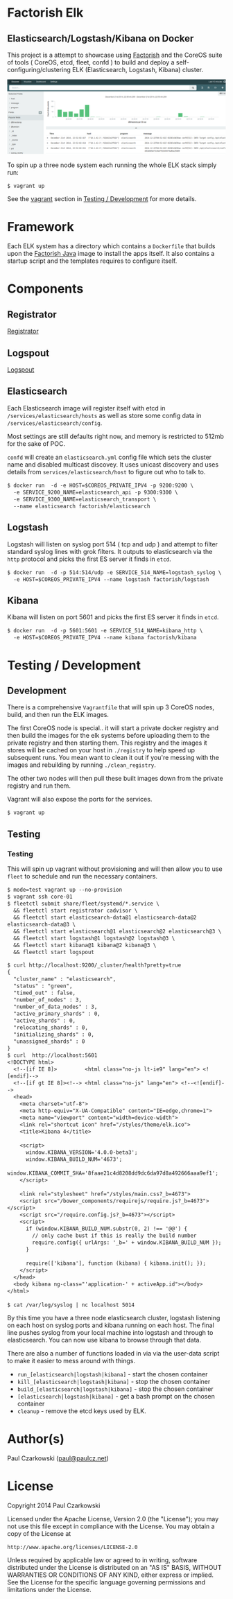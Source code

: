 Factorish Elk
=============

Elasticsearch/Logstash/Kibana on Docker
---------------------------------------

This project is a attempt to showcase using [Factorish](http://github.com/factorish/factorish) and the CoreOS suite of tools ( CoreOS, etcd, fleet, confd ) to build and deploy a self-configuring/clustering ELK (Elasticsearch, Logstash, Kibana) cluster.

![Kibana Screenshot](docs/kibana.png)

To spin up a three node system each running the whole ELK stack simply run:

```
$ vagrant up
```

See the [vagrant](https://github.com/factorish/factorish-elk#vagrant) section in [Testing / Development](https://github.com/factorish/factorish-elk#testing--development) for more details.

Framework
=========

Each ELK system has a directory which contains a `Dockerfile` that builds upon the [Factorish Java](https://registry.hub.docker.com/u/factorish/factorish-java/) image to install the apps itself.   It also contains a startup script and the templates requires to configure itself.

Components
==========

Registrator
-----------

[Registrator](https://github.com/progrium/registrator)

Logspout
--------

[Logspout](https://github.com/progrium/logspout)

Elasticsearch
-------------

Each Elasticsearch image will register itself with etcd in `/services/elasticsearch/hosts` as well as store some config data in `/services/elasticsearch/config`.

Most settings are still defaults right now, and memory is restricted to 512mb for the sake of POC.

`confd` will create an `elasticsearch.yml` config file which sets the cluster name and disabled multicast discovey.  It uses unicast discovery and uses details from `services/elasticsearch/host` to figure out who to talk to.

```
$ docker run  -d -e HOST=$COREOS_PRIVATE_IPV4 -p 9200:9200 \
  -e SERVICE_9200_NAME=elasticsearch_api -p 9300:9300 \
  -e SERVICE_9300_NAME=elasticsearch_transport \
  --name elasticsearch factorish/elasticsearch
```

Logstash
--------

Logstash  will listen on syslog port 514 ( tcp and udp ) and attempt to filter standard syslog lines with grok filters.    It outputs to elasticsearch via the `http` protocol and picks the first ES server it finds in `etcd`.

```
$ docker run  -d -p 514:514/udp -e SERVICE_514_NAME=logstash_syslog \
  -e HOST=$COREOS_PRIVATE_IPV4 --name logstash factorish/logstash
```

Kibana
------

Kibana will listen on port 5601 and picks the first ES server it finds in `etcd`.

```
$ docker run  -d -p 5601:5601 -e SERVICE_514_NAME=kibana_http \
  -e HOST=$COREOS_PRIVATE_IPV4 --name kibana factorish/kibana
```



Testing / Development
=====================

Development
-----------

There is a comprehensive `Vagrantfile` that will spin up 3 CoreOS nodes, build, and then run the ELK images.

The first CoreOS node is special..  it will start a private docker registry and then build the images for the elk systems before uploading them to the private registry and then starting them.  This registry and the images it stores will be cached on your host in `./registry` to help speed up subsequent runs.  You mean want to clean it out if you're messing with the images and rebuilding by running `./clean_registry`.

The other two nodes will then pull these built images down from the private registry and run them.

Vagrant will also expose the ports for the services.

```
$ vagrant up
```

Testing
-------

### Testing

This will spin up vagrant without provisioning and will then allow you to use `fleet` to schedule and run the necessary containers.

```
$ mode=test vagrant up --no-provision
$ vagrant ssh core-01
$ fleetctl submit share/fleet/systemd/*.service \
  && fleetctl start registrator cadvisor \
  && fleetctl start elasticsearch-data@1 elasticsearch-data@2 elasticsearch-data@3 \
  && fleetctl start elasticsearch@1 elasticsearch@2 elasticsearch@3 \
  && fleetctl start logstash@1 logstash@2 logstash@3 \
  && fleetctl start kibana@1 kibana@2 kibana@3 \
  && fleetctl start logspout

```

```
$ curl http://localhost:9200/_cluster/health?pretty=true
{
  "cluster_name" : "elasticsearch",
  "status" : "green",
  "timed_out" : false,
  "number_of_nodes" : 3,
  "number_of_data_nodes" : 3,
  "active_primary_shards" : 0,
  "active_shards" : 0,
  "relocating_shards" : 0,
  "initializing_shards" : 0,
  "unassigned_shards" : 0
}
$ curl  http://localhost:5601
<!DOCTYPE html>
  <!--[if IE 8]>         <html class="no-js lt-ie9" lang="en"> <![endif]-->
  <!--[if gt IE 8]><!--> <html class="no-js" lang="en"> <!--<![endif]-->
  <head>
    <meta charset="utf-8">
    <meta http-equiv="X-UA-Compatible" content="IE=edge,chrome=1">
    <meta name="viewport" content="width=device-width">
    <link rel="shortcut icon" href="/styles/theme/elk.ico">
    <title>Kibana 4</title>

    <script>
      window.KIBANA_VERSION='4.0.0-beta3';
      window.KIBANA_BUILD_NUM='4673';
      window.KIBANA_COMMIT_SHA='8faae21c4d8208dd9dc6da97d8a492666aaa9ef1';
    </script>

    <link rel="stylesheet" href="/styles/main.css?_b=4673">
    <script src="/bower_components/requirejs/require.js?_b=4673"></script>
    <script src="/require.config.js?_b=4673"></script>
    <script>
      if (window.KIBANA_BUILD_NUM.substr(0, 2) !== '@@') {
        // only cache bust if this is really the build number
        require.config({ urlArgs: '_b=' + window.KIBANA_BUILD_NUM });
      }

      require(['kibana'], function (kibana) { kibana.init(); });
    </script>
  </head>
  <body kibana ng-class="'application-' + activeApp.id"></body>
</html>

$ cat /var/log/syslog | nc localhost 5014
```

By this time you have a three node elasticsearch cluster, logstash listening on each host on syslog ports and kibana running on each host.   The final line pushes syslog from your local machine into logstash and through to elasticsearch.  You can now use kibana to browse through that data.

There are also a number of functions loaded in via via the user-data script to make it easier to mess around with things.

* `run_[elasticsearch|logstash|kibana]` - start the chosen container
* `kill_[elasticsearch|logstash|kibana]` - stop the chosen container
* `build_[elasticsearch|logstash|kibana]` - stop the chosen container
* `[elasticsearch|logstash|kibana]` - get a bash prompt on the chosen container
* `cleanup` - remove the etcd keys used by ELK.


Author(s)
=========

Paul Czarkowski (paul@paulcz.net)

License
=======

Copyright 2014 Paul Czarkowski

Licensed under the Apache License, Version 2.0 (the "License");
you may not use this file except in compliance with the License.
You may obtain a copy of the License at

    http://www.apache.org/licenses/LICENSE-2.0

Unless required by applicable law or agreed to in writing, software
distributed under the License is distributed on an "AS IS" BASIS,
WITHOUT WARRANTIES OR CONDITIONS OF ANY KIND, either express or implied.
See the License for the specific language governing permissions and
limitations under the License.
